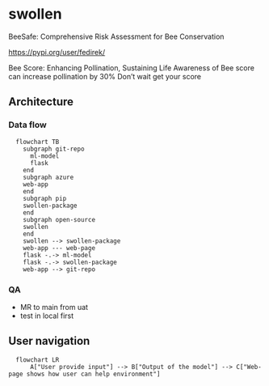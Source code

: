 # swollen
BeeSafe: Comprehensive Risk Assessment for Bee Conservation

https://pypi.org/user/fedirek/


Bee Score: Enhancing Pollination, Sustaining Life
Awareness of Bee score can increase pollination by 30%
Don’t wait get your score

## Architecture
### Data flow

```mermaid
  flowchart TB
    subgraph git-repo
      ml-model
      flask
    end
    subgraph azure
    web-app
    end
    subgraph pip
    swollen-package
    end
    subgraph open-source
    swollen
    end
    swollen --> swollen-package
    web-app --- web-page
    flask -.-> ml-model
    flask -.-> swollen-package
    web-app --> git-repo
```

### QA

* MR to main from uat
* test in local first

## User navigation
```mermaid
  flowchart LR
      A["User provide input"] --> B["Output of the model"] --> C["Web-page shows how user can help environment"]
```
